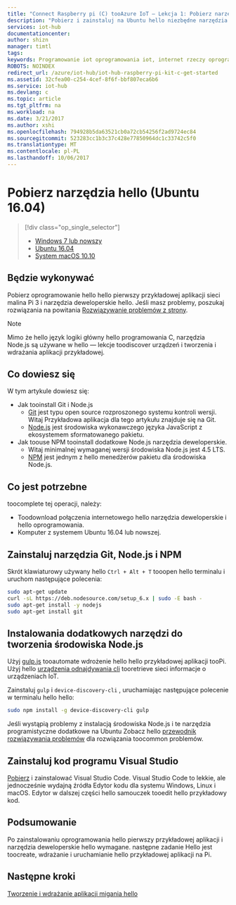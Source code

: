 ```yaml
---
title: "Connect Raspberry pi (C) tooAzure IoT — Lekcja 1: Pobierz narzędzia (Ubuntu) | Dokumentacja firmy Microsoft"
description: "Pobierz i zainstaluj na Ubuntu hello niezbędne narzędzia i oprogramowania dla pierwszej aplikacji przykładowej hello pi."
services: iot-hub
documentationcenter: 
author: shizn
manager: timtl
tags: 
keywords: Programowanie iot oprogramowania iot, internet rzeczy oprogramowania, zainstaluj system git, ubuntu, system gulp Uruchom, zainstaluj node js ubuntu
ROBOTS: NOINDEX
redirect_url: /azure/iot-hub/iot-hub-raspberry-pi-kit-c-get-started
ms.assetid: 32cfea00-c254-4cef-8f6f-bbf807eca6b6
ms.service: iot-hub
ms.devlang: c
ms.topic: article
ms.tgt_pltfrm: na
ms.workload: na
ms.date: 3/21/2017
ms.author: xshi
ms.openlocfilehash: 794928b5da63521cb0a72cb54256f2ad9724ec84
ms.sourcegitcommit: 523283cc1b3c37c428e77850964dc1c33742c5f0
ms.translationtype: MT
ms.contentlocale: pl-PL
ms.lasthandoff: 10/06/2017
---
```

# <a name="get-hello-tools-ubuntu-1604"></a>Pobierz narzędzia hello (Ubuntu 16.04)

> [!div class="op_single_selector"]
> * [Windows 7 lub nowszy](iot-hub-raspberry-pi-kit-c-lesson1-get-the-tools-win32.md)
> * [Ubuntu 16.04](iot-hub-raspberry-pi-kit-c-lesson1-get-the-tools-ubuntu.md)
> * [System macOS 10.10](iot-hub-raspberry-pi-kit-c-lesson1-get-the-tools-mac.md)

## <a name="what-you-will-do"></a>Będzie wykonywać
Pobierz oprogramowanie hello hello pierwszy przykładowej aplikacji sieci malina Pi 3 i narzędzia deweloperskie hello. Jeśli masz problemy, poszukaj rozwiązania na powitania [Rozwiązywanie problemów z strony](iot-hub-raspberry-pi-kit-c-troubleshooting.md).

> [!NOTE]
> Mimo że hello język logiki główny hello programowania C, narzędzia Node.js są używane w hello — lekcje toodiscover urządzeń i tworzenia i wdrażania aplikacji przykładowej.

## <a name="what-you-will-learn"></a>Co dowiesz się
W tym artykule dowiesz się:

* Jak tooinstall Git i Node.js
  * [Git](https://git-scm.com) jest typu open source rozproszonego systemu kontroli wersji. Witaj Przykładowa aplikacja dla tego artykułu znajduje się na Git.
  * [Node.js](https://nodejs.org/en/) jest środowiska wykonawczego języka JavaScript z ekosystemem sformatowanego pakietu.
* Jak toouse NPM tooinstall dodatkowe Node.js narzędzia deweloperskie.
  * Witaj minimalnej wymaganej wersji środowiska Node.js jest 4.5 LTS.
  * [NPM](https://www.npmjs.com) jest jednym z hello menedżerów pakietu dla środowiska Node.js.

## <a name="what-you-need"></a>Co jest potrzebne
toocomplete tej operacji, należy:

* Toodownload połączenia internetowego hello narzędzia deweloperskie i hello oprogramowania.
* Komputer z systemem Ubuntu 16.04 lub nowszej.

## <a name="install-git-nodejs-and-npm"></a>Zainstaluj narzędzia Git, Node.js i NPM
Skrót klawiaturowy używany hello `Ctrl + Alt + T` tooopen hello terminalu i uruchom następujące polecenia:

```bash
sudo apt-get update
curl -sL https://deb.nodesource.com/setup_6.x | sudo -E bash -
sudo apt-get install -y nodejs
sudo apt-get install git
```

## <a name="install-additional-nodejs-development-tools"></a>Instalowania dodatkowych narzędzi do tworzenia środowiska Node.js
Użyj [gulp.js](http://gulpjs.com) tooautomate wdrożenie hello hello przykładowej aplikacji tooPi. Użyj hello [urządzenia odnajdywania cli](https://github.com/Azure/device-discovery-cli) tooretrieve sieci informacje o urządzeniach IoT.

Zainstaluj `gulp` i `device-discovery-cli` , uruchamiając następujące polecenie w terminalu hello hello:

```bash
sudo npm install -g device-discovery-cli gulp
```

Jeśli wystąpią problemy z instalacją środowiska Node.js i te narzędzia programistyczne dodatkowe na Ubuntu Zobacz hello [przewodnik rozwiązywania problemów](iot-hub-raspberry-pi-kit-c-troubleshooting.md) dla rozwiązania toocommon problemów.

## <a name="install-visual-studio-code"></a>Zainstaluj kod programu Visual Studio
[Pobierz](https://code.visualstudio.com/docs/setup/linux) i zainstalować Visual Studio Code. Visual Studio Code to lekkie, ale jednocześnie wydajną źródła Edytor kodu dla systemu Windows, Linux i macOS. Edytor w dalszej części hello samouczek tooedit hello przykładowy kod.

## <a name="summary"></a>Podsumowanie
Po zainstalowaniu oprogramowania hello pierwszy przykładowej aplikacji i narzędzia deweloperskie hello wymagane. następne zadanie Hello jest toocreate, wdrażanie i uruchamianie hello przykładowej aplikacji na Pi.

## <a name="next-steps"></a>Następne kroki
[Tworzenie i wdrażanie aplikacji migania hello](iot-hub-raspberry-pi-kit-c-lesson1-deploy-blink-app.md)

